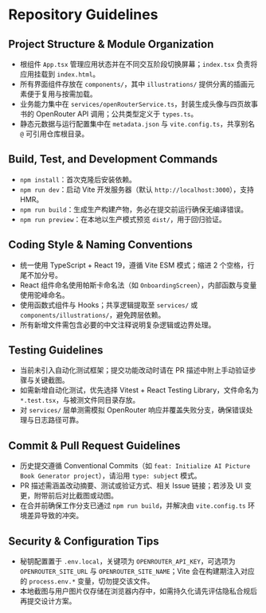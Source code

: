 # Repository Guidelines

## Project Structure & Module Organization
- 根组件 `App.tsx` 管理应用状态并在不同交互阶段切换屏幕；`index.tsx` 负责将应用挂载到 `index.html`。
- 所有界面组件存放在 `components/`，其中 `illustrations/` 提供分离的插画元素便于复用与按需加载。
- 业务能力集中在 `services/openRouterService.ts`，封装生成头像与四页故事书的 OpenRouter API 调用；公共类型定义于 `types.ts`。
- 静态元数据与运行配置集中在 `metadata.json` 与 `vite.config.ts`，共享别名 `@` 可引用仓库根目录。

## Build, Test, and Development Commands
- `npm install`：首次克隆后安装依赖。
- `npm run dev`：启动 Vite 开发服务器（默认 `http://localhost:3000`），支持 HMR。
- `npm run build`：生成生产构建产物，务必在提交前运行确保无编译错误。
- `npm run preview`：在本地以生产模式预览 `dist/`，用于回归验证。

## Coding Style & Naming Conventions
- 统一使用 TypeScript + React 19，遵循 Vite ESM 模式；缩进 2 个空格，行尾不加分号。
- React 组件命名使用帕斯卡命名法（如 `OnboardingScreen`），内部函数与变量使用驼峰命名。
- 使用函数式组件与 Hooks；共享逻辑提取至 `services/` 或 `components/illustrations/`，避免跨层依赖。
- 所有新增文件需包含必要的中文注释说明复杂逻辑或边界处理。

## Testing Guidelines
- 当前未引入自动化测试框架；提交功能改动时请在 PR 描述中附上手动验证步骤与关键截图。
- 如需新增自动化测试，优先选择 Vitest + React Testing Library，文件命名为 `*.test.tsx`，与被测文件同目录存放。
- 对 `services/` 层单测需模拟 OpenRouter 响应并覆盖失败分支，确保错误处理与日志路径可靠。

## Commit & Pull Request Guidelines
- 历史提交遵循 Conventional Commits（如 `feat: Initialize AI Picture Book Generator project`），请沿用 `type: subject` 模式。
- PR 描述需涵盖改动摘要、测试或验证方式、相关 Issue 链接；若涉及 UI 变更，附带前后对比截图或动图。
- 在合并前确保工作分支已通过 `npm run build`，并解决由 `vite.config.ts` 环境差异导致的冲突。

## Security & Configuration Tips
- 秘钥配置置于 `.env.local`，关键项为 `OPENROUTER_API_KEY`，可选项为 `OPENROUTER_SITE_URL` 与 `OPENROUTER_SITE_NAME`；Vite 会在构建期注入对应的 `process.env.*` 变量，切勿提交该文件。
- 本地截图与用户图片仅存储在浏览器内存中，如需持久化请先评估隐私合规后再提交设计方案。
